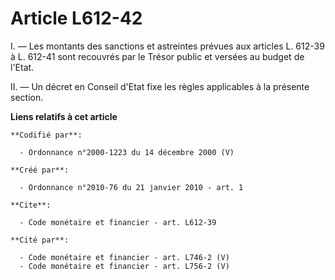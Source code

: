 # Article L612-42

I. ― Les montants des sanctions et astreintes prévues aux articles L. 612-39 à L. 612-41 sont recouvrés par le Trésor public
et versées au budget de l'Etat. 

II. ― Un décret en Conseil d'Etat fixe les règles applicables à la présente section.

**Liens relatifs à cet article**

	**Codifié par**:

	  - Ordonnance n°2000-1223 du 14 décembre 2000 (V)

	**Créé par**:

	  - Ordonnance n°2010-76 du 21 janvier 2010 - art. 1

	**Cite**:

	  - Code monétaire et financier - art. L612-39

	**Cité par**:

	  - Code monétaire et financier - art. L746-2 (V)
	  - Code monétaire et financier - art. L756-2 (V)
